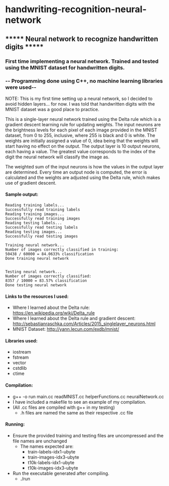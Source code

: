 # handwriting-recognition-neural-network
## ***** Neural network to recognize handwritten digits *****

### First time implementing a neural network. Trained and tested using the MNIST dataset for handwritten digits.

### -- Programming done using C++, no machine learning libraries were used--

  NOTE: This is my first time setting up a neural network, so I decided to avoid hidden layers... for now.  I 
was told that handwritten digits with the MNIST dataset was a good place to practice.

  This is a single-layer neural network trained using the Delta rule which is a gradient descent learning rule for 
updating weights. The input neurons are the brightness levels for each pixel of each image provided in the MNIST dataset, 
from 0 to 255, inclusive, where 255 is black and 0 is white. The weights are initially assigned a value of 0, idea being 
that the weights will start having no effect on the output. The output layer is 10 output neurons, each having a value.
The greatest value corresponds to the index of the digit the neural network will classify the image as.

  The weighted sum of the input neurons is how the values in the output layer are determined. Every time an output node 
is computed, the error is calculated and the weights are adjusted using the Delta rule, which makes use of gradient descent.

#### Sample output:
```
Reading training labels...
Successfully read training labels
Reading training images...
Successfully read training images
Reading testing labels...
Successfully read testing labels
Reading testing images...
Successfully read testing images

Training neural network...
Number of images correctly classified in training:
50438 / 60000 = 84.0633% classification
Done training neural network


Testing neural network...
Number of images correctly classified:
8357 / 10000 = 83.57% classification
Done testing neural network

```

#### Links to the resources I used:
  * Where I learned about the Delta rule: <https://en.wikipedia.org/wiki/Delta_rule>
  * Where I learned about the Delta rule and gradient descent: <http://sebastianraschka.com/Articles/2015_singlelayer_neurons.html>
  * MNIST Dataset: <http://yann.lecun.com/exdb/mnist/>
  
#### Libraries used:
  * iostream
  * fstream
  * vector
  * cstdlib
  * ctime

#### Compilation:
  * g++ -o run main.cc readMNIST.cc helperFunctions.cc neuralNetwork.cc
  * I have included a makefile to see an example of my compilation.
  * (All .cc files are compiled with g++ in my testing)
      * .h files are named the same as their respective .cc file

#### Running:
  * Ensure the provided training and testing files are uncompressed and the file names are unchanged
      * The names expected are:
          * train-labels-idx1-ubyte
          * train-images-idx3-ubyte
          * t10k-labels-idx1-ubyte
          * t10k-images-idx3-ubyte
  * Run the executable generated after compiling.
      * ./run
